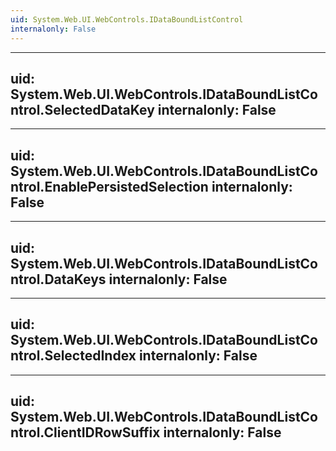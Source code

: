 ```yaml
---
uid: System.Web.UI.WebControls.IDataBoundListControl
internalonly: False
---
```


---
uid: System.Web.UI.WebControls.IDataBoundListControl.SelectedDataKey
internalonly: False
---

---
uid: System.Web.UI.WebControls.IDataBoundListControl.EnablePersistedSelection
internalonly: False
---

---
uid: System.Web.UI.WebControls.IDataBoundListControl.DataKeys
internalonly: False
---

---
uid: System.Web.UI.WebControls.IDataBoundListControl.SelectedIndex
internalonly: False
---

---
uid: System.Web.UI.WebControls.IDataBoundListControl.ClientIDRowSuffix
internalonly: False
---
